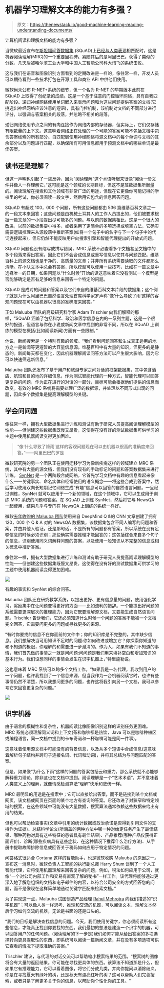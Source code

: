 # 机器学习理解文本的能力有多强？

> 原文：<https://thenewstack.io/good-machine-learning-reading-understanding-documents/>

计算机阅读和理解文档的能力有多强？

当微软最近宣布在[斯坦福问答数据集](https://rajpurkar.github.io/SQuAD-explorer/) (SQuAD)上[已经与人类表现](https://blogs.microsoft.com/ai/microsoft-creates-ai-can-read-document-answer-questions-well-person/)相匹配时，这是机器阅读理解(MRC)的一个重要里程碑。紧随其后的是阿里巴巴，获得了类似的分数，几天后被哈尔滨工业大学和中国人工智能公司科大讯飞的系统击败。

这与我们在语音和图像识别方面看到的定期改进是一样的，像往常一样，开发人员可以期待看到一些技术打包在开源工具和商业 API 中供他们使用。

微软尚未公布 R-NET+系统的细节，但一个名为 R-NET 的早期版本此前在 SQuAD 上取得了创纪录的成绩。这是一个基于注意的门控循环网络，具有自我匹配阶段。递归神经网络使用单词嵌入来表示问题和为这些问题提供答案的文档(它挑选出神经网络应该注意的短语)，具有门控机制，该机制对文档的不同部分进行评分，以强调与答案相关的段落，并忽略不相关的段落。

递归网络使用节点之间的有向连接作为网络内部的存储器，但实际上，它们仅存储有限数量的上下文。这意味着网络正在处理的一个可能的答案可能不包括文档中包含答案线索的所有部分。自匹配层使用神经网络将源文档中的每个单词与文档的其余部分以及问题进行匹配，以确保所有可用信息都用于预测文档中的哪些单词是最佳答案。

## 读书还是理解？

但这一声明也引起了一些反弹，因为“阅读理解”这个术语听起来很像“阅读一份文件并像人一样理解它。”这可能是这个领域的长期目标，但这不是班数据集所衡量的。阅读理解在搜索和其他领域有非常广泛的用途，但现在它更像你可能记得的学校里的考试，你必须阅读一段文字，然后用它包含的信息回答问题。

SQuAD 有超过 100，000 个问题，所有这些问题都由 536 篇维基百科文章之一的一段文本来回答；这些问题是由机械土耳其人的工作人员提出的，他们被要求根据一篇文章的一小段提出尽可能多的问题。与以前的数据集相比，这是一个很大的改进，以前的数据集要小得多，或者采用了更简单的多项选择或填空方法，它确实需要逻辑推理来从源段落中推断答案(如将一个句子中的名字与下一个句子中的代词连接起来)，但它仍然不能反映用户向搜索引擎和智能代理提出的开放式问题。

SQuAD 问题也没有缩写或拼写错误，MRC 系统不必查看多个文档甚至文档中的多个段落来得出答案，因此它们不会合成信息或重写信息以使其与问题匹配。维基百科上的源文档也是干净的、高质量的文章；并非所有系统需要读取的文件都那么清晰。在小队文本中总会有答案，所以模型可以使用一些技巧，比如在一篇文章中选择唯一的日期，如果问题以“什么时候”开始的话这意味着它没有测试一个模型是否能够确定是否有足够的信息来回答一个特定的问题。

SQuAD 是成对的问题和答案以及它们来自的维基百科文本片段的数据集；这个例子就是为什么阿里巴巴自然语言处理首席科学家罗声称“像‘什么导致了雨’这样的客观问题现在可以由机器以很高的准确度来回答。”

正如 Maluuba 团队的高级研究科学家 Adam Trischler 向我们解释的那样，“SQuAD 涵盖了包括科学、政治和医学信息在内的一系列主题，这是一个很好的报道，但语言与你在小说或新闻文章中找到的非常不同，所以在 SQuAD 上训练的模型在概括(比如阅读新闻)方面有一些限制。”

他说，新闻搜索是一个特别有趣的领域。“我们看到问题回答和生成真正适用的地方之一是新闻等更短暂的大容量信息源。维基百科中有大量的知识，但更多的是静态的。新闻每天都在变化，因此机器理解阅读问答方法可以产生很大影响，因为它可以快速筛选新信息。”

Maluuba 团队还发布了基于用户和旅游专家之间对话的框架数据集，其中包含酒店、航班和目的地的详细信息，作为测试智能代理的一种方式，智能代理可以回答更复杂的问题，作为正在进行的对话的一部分，目标可能会根据他们提供的信息而改变。有效的 MRC 系统将需要处理广泛的数据源，并处理以不同形式出现的问题，因此多个数据集是提高理解模型的关键。

## 学会问问题

像往常一样，拥有大型数据集进行训练和测试有助于研究人员提高阅读理解模型的性能——但创建这些数据集既慢又昂贵，这使得在没有好的测试数据集可供学习的主题中使用机器阅读变得更加困难。

> “像‘什么导致了降雨’这样的客观问题现在可以由机器以很高的准确度来回答。”——阿里巴巴的罗是

微软研究院的另一个团队正在使用迁移学习为像新疾病这样的领域建立 MRC 系统，其中有大量的源文档，但我们没有现有的手动标记的问题和答案数据集来进行训练。 [SynNet](https://www.microsoft.com/en-us/research/publication/two-stage-synthesis-networks-transfer-learning-machine-comprehension/) 是一个两阶段合成网络，它首先学习文档中有趣的信息看起来像什么——关键事实、命名实体和经常使用的语义概念——将这些合成到答案中，然后学习使用双向长短期记忆网络生成“有趣”信息可以回答的自然语言问题。一旦经过训练，SynNet 就可以应用于一个新的领域，在这个领域中，它可以生成用于训练 MRC 系统的问题和答案。在 SQuAD 上训练 SynNet，然后将它与 NewsQA 一起使用，结果几乎与专门在 NewsQA 上训练的系统一样好。

微软[去年收购的 Maluuba 团队](https://blogs.microsoft.com/blog/2017/01/13/microsoft-acquires-deep-learning-startup-maluuba-ai-pioneer-yoshua-bengio-advisory-role/)使用来自 DeepMind Q &的 CNN 文章创建了拥有 120，000 个 Q & A 对的 NewsQA 数据集，该数据集包含不同人编写的问题和答案，并由其他人验证。还是那句话，不是所有的问题都有答案，所以系统在没有足够信息的时候必须识别；那些确实需要推理才能回答的；这包括综合来自多个句子的信息，识别使用同义词解释问题的答案，以及使用一般知识从不完整的信息或相关概念中推断答案。

像往常一样，拥有大型数据集进行训练和测试有助于研究人员提高阅读理解模型的性能——但创建这些数据集既慢又昂贵，这使得在没有好的测试数据集可供学习的主题中使用机器阅读变得更加困难。

[![](img/b5cf0d5155a45ff0f347a0adae52443b.png)](https://storage.googleapis.com/cdn.thenewstack.io/media/2018/02/47ae1230-mb-ai-01.png)

有趣的事实和 SynNet 的综合问答。

Maluuba 团队还在研究教学系统，以提出更好、更有信息量的问题，使用强化学习，奖励集中在让问题变得更好的方面——比如流利的措辞。一个能提出好问题的系统需要更深层次的推理能力，因为它既要理解源文档，又要能生成自然语言问题。Trischler 告诉我们，它还必须知道什么时候一个问题的答案不能被一个文档完全回答，它需要问更多的问题或寻找更多的来源。

“有时你要找的信息不在你面前的文件中；你的知识库是不完整的，其中缺少信息。我们想解决当可用知识不足时的问题:你如何改进或增加它？你探索你知道的和不知道的极限，你理解的和需要进一步澄清的。作为人，如果有我们不知道的事情，我们首先做的事情之一就是问问题:问问题是我们用来填补空白和增加知识的基本行为。我们设想同样的事情会发生在识字机器上，”特里施勒说。

这也意味着 MRC 系统可以跨多个文档工作。“如果我是一名代理，我收到用户的一个问题，也许我找到了一个信息来源，但当我作为一台机器阅读它时，也许有些事情仍然不清楚，所以我想问更多的问题，也许这将我引向另一个文档，我可以参考它来回答更复杂的问题。”

[![](img/4a89b37e7282cc367ef1107da4234c58.png)](https://storage.googleapis.com/cdn.thenewstack.io/media/2018/02/d36fd91e-mb-ai-02.png)

## **识字机器**

由于语言的模糊性和复杂性，机器阅读比像图像识别这样的识别任务更困难。MRC 系统必须理解同义词和上下文(茶和咖啡都是热饮，Java 可以是咖啡种植区或编程语言，同一文档中提到的卡布奇诺和一杯咖啡可能是同一件事)。

这意味着使用源文档中可能没有的背景信息，以及从多个短语中合成信息(这意味着解析句子结构并跨句子连接名词、代词和动词)，并将其总结为与问题匹配的答案。

但是，如果像“为什么下雨”这样的问题的答案包括云和重力，那么系统就不必能够解释重力理论，除非这也在文档中提到。阅读理解是一个“艺术术语”，并不意味着人类意义上的理解，就像情感检测算法“理解”快乐和悲伤一样。

MRC 最明显的用途是在搜索中；它可以直接给出答案，而不是链接到某个文档或网页，该文档或网页在页面的某个地方有查询的答案。它还改进了对狭窄和特定领域的搜索，在这些领域中可能没有大量数据，搜索算法通常依赖这些数据来给出有用的结果。

但也可以帮助检查事实(文章中引用的统计数据或政治承诺是否得到引用文件的支持作为证据)、总结科学论文(所涵盖的两种方法中哪一种对给定任务产生了最佳结果、哪种药物对具有这些特征的患者具有最佳结果)、产品推荐(哪种产品仅获得正面评价)、诊断(哪些疾病具有这些症状、在这种情况下推荐什么治疗方法)、从手册中提取故障排除信息或回答关于税码如何应用于特定情况的问题。

问答格式很适合 Cortana 这样的智能助手，也是微软收购 Maluuba 的原因之一。宣布这一消息时，微软负责人工智能的执行副总裁 Harry Shum 谈到了一个人工智能代理，它将使用机器理解来回答复杂的问题，例如，税法如何应用于公司，就像“一个对公司内部工作和交易有直观了解的秘书”一样工作。该代理将能够通过更深入地了解您组织的文档和电子邮件的内容，以符合公司安全的方式回答您的问题，而不是像现在这样简单地通过关键字匹配来检索文档。”

为了实现这一点，Maluuba 试图创造产品经理 [Rahul Mehrotra](https://www.linkedin.com/in/rmehrotra/) 向我们描述的“识字机器”；可以像人类一样思考、推理和交流的机器，可以阅读文本、理解文本然后学习如何交流的机器，无论是书面的还是口头的。

“我们的目标是解决查找信息的问题。今天，我们使用关键字，你必须阅读所有这些信息，才能真正找到你要找的东西。我们最初的想法是建造一个识字的机器，可以回答用户的任何问题。(阅读理解的下一步是)我们如何才能从给出答案的多项选择转向更具提取性的东西，即系统可以阅读一篇新闻文章，并在没有多项选项可供它查看的情况下提取准确的答案。”

Trischler 建议，与代理的对话交流可以帮助缩小搜索结果的范围。“搜索树的图像将会有大量的返回结果。你可能在寻找更具体的东西。该算法不知道那是什么，但如果它有推理能力，它可以看着图像，将它们分成几类，并向你提问以消除歧义。你是在寻找夏天有绿叶的树，还是秋天有漂亮红叶的树？这可以帮助人们完善搜索，或者只是了解更多关于你的信息，以帮助你个性化你的工具。"

<svg xmlns:xlink="http://www.w3.org/1999/xlink" viewBox="0 0 68 31" version="1.1"><title>Group</title> <desc>Created with Sketch.</desc></svg>